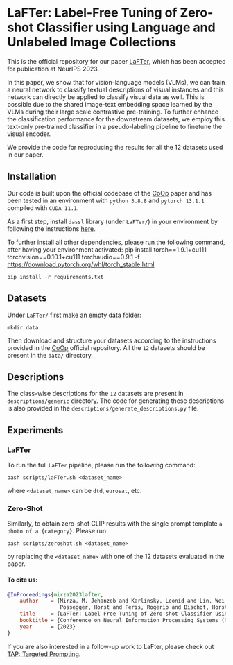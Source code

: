 # LaFTer: Label-Free Tuning of Zero-shot Classifier using Language and Unlabeled Image Collections

This is the official repository for our paper [LaFTer](https://arxiv.org/abs/2305.18287), which has been accepted for 
publication at NeurIPS 2023. 

In this paper, we show that for vision-language models (VLMs), we can train a neural network to classify textual
descriptions of visual instances and this network can directly be applied to classify visual data as well. 
This is possible due to the shared image-text embedding space learned by the VLMs during their large scale 
contrastive pre-training. To further enhance the classification performance for the downstream datasets, 
we employ this text-only pre-trained classifier in a pseudo-labeling pipeline to finetune the visual encoder.

We provide the code for reproducing the results 
for all the 12 datasets used in our paper.

## Installation

Our code is built upon the official codebase of the [CoOp](https://github.dev/KaiyangZhou/CoOp) paper and has been 
tested in an environment with `python 3.8.8` and `pytorch 13.1.1` compiled with `CUDA 11.1`. 

As a first step, install `dassl` library (under `LaFTer/`) in your environment by following the instructions [here](https://github.com/KaiyangZhou/Dassl.pytorch#installation).

To further install all other dependencies, please run the following command, after having your environment activated:
pip install torch==1.9.1+cu111 torchvision==0.10.1+cu111 torchaudio==0.9.1 -f https://download.pytorch.org/whl/torch_stable.html

```
pip install -r requirements.txt
```

## Datasets

Under `LaFTer/` first make an empty data folder: 

```
mkdir data
```

Then download and structure your datasets according to the instructions provided in the [CoOp](https://github.dev/KaiyangZhou/CoOp)
official repository. All the `12` datasets should be present in the `data/` directory.

## Descriptions

The class-wise descriptions for the `12` datasets are present in `descriptions/generic` directory. 
The code for generating these descriptions is also provided in the `descriptions/generate_descriptions.py` file.

## Experiments

### LaFTer
To run the full `LaFTer` pipeline, please run the following command:

```
bash scripts/laFTer.sh <dataset_name>
```

where `<dataset_name>` can be `dtd`, `eurosat`, etc.
### Zero-Shot
Similarly, to obtain zero-shot CLIP results with the single prompt template `a photo of a {category}`. Please run: 

```
bash scripts/zeroshot.sh <dataset_name>
```

by replacing the `<dataset_name>` with one of the 12 datasets evaluated in the paper.


#### To cite us: 
```bibtex
@InProceedings{mirza2023lafter,
    author    = {Mirza, M. Jehanzeb and Karlinsky, Leonid and Lin, Wei and Kozinski, Mateusz and 
                 Possegger, Horst and Feris, Rogerio and Bischof, Horst},
    title     = {LaFTer: Label-Free Tuning of Zero-shot Classifier using Language and Unlabeled Image Collections},
    booktitle = {Conference on Neural Information Processing Systems (NeurIPS)},
    year      = {2023}
}
```

If you are also interested in a follow-up work to LaFter, please check out [TAP: Targeted Prompting](https://arxiv.org/abs/2309.06809).